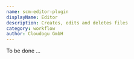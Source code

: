 ```yaml
---
name: scm-editor-plugin
displayName: Editor
description: Creates, edits and deletes files
category: workflow
author: Cloudogu GmbH
---
```


To be done ...
